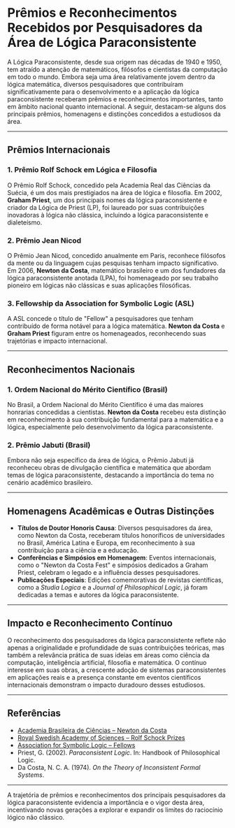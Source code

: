 
# Prêmios e Reconhecimentos Recebidos por Pesquisadores da Área de Lógica Paraconsistente

A Lógica Paraconsistente, desde sua origem nas décadas de 1940 e 1950, tem atraído a atenção de matemáticos, filósofos e cientistas da computação em todo o mundo. Embora seja uma área relativamente jovem dentro da lógica matemática, diversos pesquisadores que contribuíram significativamente para o desenvolvimento e a aplicação da lógica paraconsistente receberam prêmios e reconhecimentos importantes, tanto em âmbito nacional quanto internacional. A seguir, destacam-se alguns dos principais prêmios, homenagens e distinções concedidos a estudiosos da área.

---

## Prêmios Internacionais

### 1. **Prêmio Rolf Schock em Lógica e Filosofia**
O Prêmio Rolf Schock, concedido pela Academia Real das Ciências da Suécia, é um dos mais prestigiados na área de lógica e filosofia. Em 2002, **Graham Priest**, um dos principais nomes da lógica paraconsistente e criador da Lógica de Priest (LP), foi laureado por suas contribuições inovadoras à lógica não clássica, incluindo a lógica paraconsistente e dialeteísmo.

### 2. **Prêmio Jean Nicod**
O Prêmio Jean Nicod, concedido anualmente em Paris, reconhece filósofos da mente ou da linguagem cujas pesquisas tenham impacto significativo. Em 2006, **Newton da Costa**, matemático brasileiro e um dos fundadores da lógica paraconsistente anotada (LPA), foi homenageado por seu trabalho pioneiro em lógicas não clássicas e suas aplicações filosóficas.

### 3. **Fellowship da Association for Symbolic Logic (ASL)**
A ASL concede o título de "Fellow" a pesquisadores que tenham contribuído de forma notável para a lógica matemática. **Newton da Costa** e **Graham Priest** figuram entre os homenageados, reconhecendo suas trajetórias e impacto internacional.

---

## Reconhecimentos Nacionais

### 1. **Ordem Nacional do Mérito Científico (Brasil)**
No Brasil, a Ordem Nacional do Mérito Científico é uma das maiores honrarias concedidas a cientistas. **Newton da Costa** recebeu esta distinção em reconhecimento à sua contribuição fundamental para a matemática e a lógica, especialmente pelo desenvolvimento da lógica paraconsistente.

### 2. **Prêmio Jabuti (Brasil)**
Embora não seja específico da área de lógica, o Prêmio Jabuti já reconheceu obras de divulgação científica e matemática que abordam temas de lógica paraconsistente, destacando a importância do tema no cenário acadêmico brasileiro.

---

## Homenagens Acadêmicas e Outras Distinções

- **Títulos de Doutor Honoris Causa**: Diversos pesquisadores da área, como Newton da Costa, receberam títulos honoríficos de universidades no Brasil, América Latina e Europa, em reconhecimento à sua contribuição para a ciência e a educação.
- **Conferências e Simpósios em Homenagem**: Eventos internacionais, como o "Newton da Costa Fest" e simpósios dedicados a Graham Priest, celebram o legado e a influência desses pesquisadores.
- **Publicações Especiais**: Edições comemorativas de revistas científicas, como a *Studia Logica* e a *Journal of Philosophical Logic*, já foram dedicadas a temas e autores da lógica paraconsistente.

---

## Impacto e Reconhecimento Contínuo

O reconhecimento dos pesquisadores da lógica paraconsistente reflete não apenas a originalidade e profundidade de suas contribuições teóricas, mas também a relevância prática de suas ideias em áreas como ciência da computação, inteligência artificial, filosofia e matemática. O contínuo interesse em suas obras, a crescente adoção de sistemas paraconsistentes em aplicações reais e a presença constante em eventos científicos internacionais demonstram o impacto duradouro desses estudiosos.

---

## Referências

- [Academia Brasileira de Ciências – Newton da Costa](http://www.abc.org.br/membro/newton-costa/)
- [Royal Swedish Academy of Sciences – Rolf Schock Prizes](https://www.kva.se/en/priser/rolf-schock-prizes)
- [Association for Symbolic Logic – Fellows](https://aslonline.org/awards/asl-fellows/)
- Priest, G. (2002). *Paraconsistent Logic*. In: Handbook of Philosophical Logic.
- Da Costa, N. C. A. (1974). *On the Theory of Inconsistent Formal Systems*.

---

A trajetória de prêmios e reconhecimentos dos principais pesquisadores da lógica paraconsistente evidencia a importância e o vigor desta área, incentivando novas gerações a explorar e expandir os limites do raciocínio lógico não clássico.
```
